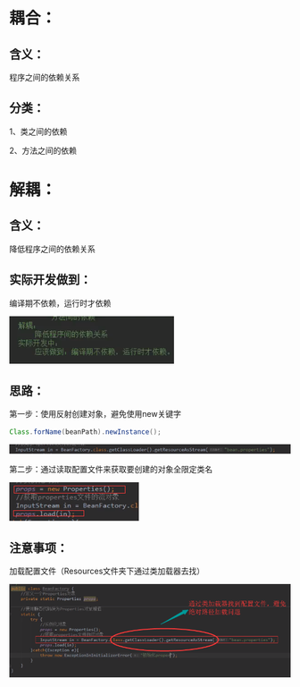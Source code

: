 # 耦合：

## 含义：

程序之间的依赖关系

## 分类：

1、类之间的依赖

2、方法之间的依赖

# 解耦：

## 含义：

降低程序之间的依赖关系

## 实际开发做到：

编译期不依赖，运行时才依赖

![1569223308001](../程序的耦合与解耦.assets/1569223308001.png)

## 思路：

第一步：使用反射创建对象，避免使用new关键字

~~~java
Class.forName(beanPath).newInstance();
~~~





![1569232398382](../程序的耦合与解耦.assets/1569232398382.png)

第二步：通过读取配置文件来获取要创建的对象全限定类名

![1569232418230](程序的耦合与解耦.assets/1569232418230.png)

## 注意事项：

加载配置文件（Resources文件夹下通过类加载器去找）

![1569232388425](程序的耦合与解耦.assets/1569232388425.png)

